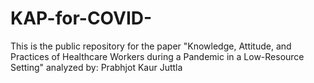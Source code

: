 # KAP-for-COVID-
This is the public repository for the paper "Knowledge, Attitude, and Practices of Healthcare Workers during a Pandemic in a Low-Resource Setting" analyzed by: Prabhjot Kaur Juttla
